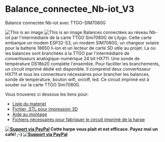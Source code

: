 # Balance_connectee_Nb-iot_V3
Balance connectée Nb-iot avec TTGO-SIM7080G

![This is an image](https://github.com/Ratamuse/Beehive_scale_Nb-iot_V3/blob/main/Balance%20Nb_iot/images/pcb.jpg)
![This is an image](https://github.com/Ratamuse/Beehive_scale_Nb-iot_V3/blob/main/Balance%20Nb_iot/images/TTGO_SIM7080G.jpg)
Balances connectées au réseau Nb-iot par l'intermédiaire de la carte TTGO Sim7080G de Lilygo. Cette carte embarque un modem ESP32-S3, un modem SIM7080G, un chargeur solaire pour la batterie 18650 li-ion et un lecteur de carte SD utile au projet.
La ou les balances sont branchées à la TTGO par l'intermédiaire de convertisseurs analogique-numérique 24 bit HX711. Une sonde de température DS18b20 complète l'ensemble.
Pour faciliter les branchements, un circuit imprimé dédié est disponible. Il comprend deux convertisseur HX711 et tous les connecteurs nécessaires pour brancher les balances, sonde de température, bouton wifi, on/off, led.
Ce circuit imprimé est à souder sur la carte TTGO Sim7080G.

Vous trouverez ci dessous les liens pour:

- [Liste du materiel](https://github.com/Ratamuse/Harpe/blob/main/Harpe%20ruches/Materiel/Materiel.md)
- [Fichier .STL pour impression 3D](https://github.com/Ratamuse/Harpe/tree/main/Harpe%20ruches%2FFichiers%203d%20%C3%A0%20imprimer)
- [Aide au montage](https://github.com/Ratamuse/Harpe/blob/main/Harpe%20ruches/Montage/Construction.md)
- [Fichiers nécessaires pour fabriquer le circuit imprimé de la harpe](https://github.com/Ratamuse/Harpe/tree/main/Harpe%20ruches/Fichier%20Kicad)

**[![Support via PayPal](https://cdn.rawgit.com/twolfson/paypal-github-button/1.0.0/dist/button.svg)](https://paypal.me/GNUVarioE?country.x=FR&locale.x=fr_FR) Cette harpe vous plait et est efficace. Payez moi un café! ;-) [![Support via PayPal](https://cdn.rawgit.com/twolfson/paypal-github-button/1.0.0/dist/button.svg)](https://paypal.me/GNUVarioE?country.x=FR&locale.x=fr_FR)**
